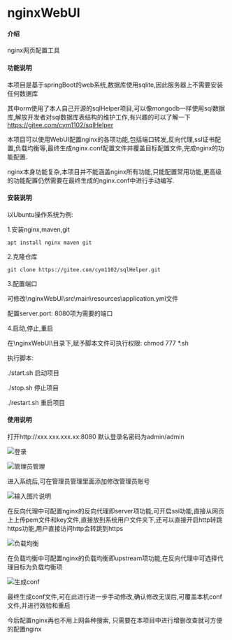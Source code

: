 # nginxWebUI

#### 介绍
nginx网页配置工具


#### 功能说明
本项目是基于springBoot的web系统,数据库使用sqlite,因此服务器上不需要安装任何数据库

其中orm使用了本人自己开源的sqlHelper项目,可以像mongodb一样使用sql数据库,解放开发者对sql数据库表结构的维护工作,有兴趣的可以了解一下 
 https://gitee.com/cym1102/sqlHelper

本项目可以使用WebUI配置nginx的各项功能,包括端口转发,反向代理,ssl证书配置,负载均衡等,最终生成nginx.conf配置文件并覆盖目标配置文件,完成nginx的功能配置. 

nginx本身功能复杂,本项目并不能涵盖nginx所有功能,只能配置常用功能,更高级的功能配置仍然需要在最终生成的nginx.conf中进行手动编写.

#### 安装说明
以Ubuntu操作系统为例:

1.安装nginx,maven,git
```
apt install nginx maven git
```

2.克隆仓库
```
git clone https://gitee.com/cym1102/sqlHelper.git
```

3.配置端口

可修改\nginxWebUI\src\main\resources\application.yml文件

配置server.port: 8080项为需要的端口

4.启动,停止,重启

在\nginxWebUI\目录下,赋予脚本文件可执行权限: chmod 777 *.sh

执行脚本:

./start.sh 启动项目

./stop.sh 停止项目

./restart.sh 重启项目

#### 使用说明

打开http://xxx.xxx.xxx.xx:8080
默认登录名密码为admin/admin

![登录](https://images.gitee.com/uploads/images/2020/0509/105416_831df2bb_1100382.jpeg "QQ截图20200509105343.jpg")

![管理员管理](https://images.gitee.com/uploads/images/2020/0509/105511_96cfe767_1100382.jpeg "QQ截图20200509105504.jpg")

进入系统后,可在管理员管理里面添加修改管理员账号

![输入图片说明](https://images.gitee.com/uploads/images/2020/0509/111159_e73f8410_1100382.jpeg "QQ截图20200509105551_看图王.jpg")

在反向代理中可配置nginx的反向代理即server项功能,可开启ssl功能,直接从网页上上传pem文件和key文件,直接放到系统用户文件夹下,还可以直接开启http转跳https功能,用户直接访问http会转跳到https

![负载均衡](https://images.gitee.com/uploads/images/2020/0509/105713_e004761d_1100382.jpeg "QQ截图20200509105705.jpg")

在负载均衡中可配置nginx的负载均衡即upstream项功能,在反向代理中可选择代理目标为负载均衡项

![生成conf](https://images.gitee.com/uploads/images/2020/0509/105839_8b336122_1100382.jpeg "QQ截图20200509105828.jpg")

最终生成conf文件,可在此进行进一步手动修改,确认修改无误后,可覆盖本机conf文件,并进行效验和重启

今后配置nginx再也不用上网各种搜索, 只需要在本项目中进行增删改查就可方便的配置nginx